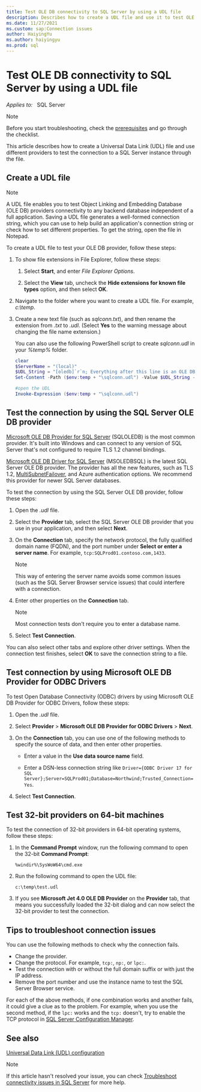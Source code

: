 ```yaml
---
title: Test OLE DB connectivity to SQL Server by using a UDL file
description: Describes how to create a UDL file and use it to test OLE DB connectivity to SQL Server.
ms.date: 11/27/2021
ms.custom: sap:Connection issues
author: HaiyingYu
ms.author: haiyingyu
ms.prod: sql
---
```

# Test OLE DB connectivity to SQL Server by using a UDL file

_Applies to:_ &nbsp; SQL Server

> [!NOTE]
> Before you start troubleshooting, check the [prerequisites](resolve-connectivity-errors-checklist.md) and go through the checklist.

This article describes how to create a Universal Data Link (UDL) file and use different providers to test the connection to a SQL Server instance through the file.

## Create a UDL file

> [!NOTE]
> A UDL file enables you to test Object Linking and Embedding Database (OLE DB) providers connectivity to any backend database independent of a full application. Saving a UDL file generates a well-formed connection string, which you can use to help build an application's connection string or check how to set different properties. To get the string, open the file in Notepad.

To create a UDL file to test your OLE DB provider, follow these steps:

1. To show file extensions in File Explorer, follow these steps:

    1. Select **Start**, and enter *File Explorer Options*.

    1. Select the **View** tab, uncheck the **Hide extensions for known file types** option, and then select **OK**.

1. Navigate to the folder where you want to create a UDL file. For example, *c:\\temp*.

1. Create a new text file (such as *sqlconn.txt*), and then rename the extension from *.txt* to *.udl*. (Select **Yes** to the warning message about changing the file name extension.)

    You can also use the following PowerShell script to create *sqlconn.udl* in your *%temp%* folder.

      ```Powershell
      clear
      $ServerName = "(local)"
      $UDL_String = "[oledb]`r`n; Everything after this line is an OLE DB initstring`r`nProvider=MSOLEDBSQL.1;Integrated Security=SSPI;Persist Security Info=False;User ID=`"`";Initial Catalog=`"`";Data Source=" + $ServerName + ";Initial File Name=`"`";Server SPN=`"`";Authentication=`"`";Access Token=`"`""
      Set-Content -Path ($env:temp + "\sqlconn.udl") -Value $UDL_String -Encoding Unicode
      
      #open the UDL
      Invoke-Expression ($env:temp + "\sqlconn.udl")
      ```

## Test the connection by using the SQL Server OLE DB provider

[Microsoft OLE DB Provider for SQL Server](/sql/connect/oledb/oledb-driver-for-sql-server) (SQLOLEDB) is the most common provider. It's built into Windows and can connect to any version of SQL Server that's not configured to require TLS 1.2 channel bindings.

[Microsoft OLE DB Driver for SQL Server](/sql/connect/oledb/oledb-driver-for-sql-server#3-microsoft-ole-db-driver-for-sql-server-msoledbsql) (MSOLEDBSQL) is the latest SQL Server OLE DB provider. The provider has all the new features, such as TLS 1.2, [MultiSubnetFailover](/dotnet/api/system.data.sqlclient.sqlconnectionstringbuilder.multisubnetfailover), and Azure authentication options. We recommend this provider for newer SQL Server databases.

To test the connection by using the SQL Server OLE DB provider, follow these steps:

1. Open the *.udl* file.

1. Select the **Provider** tab, select the SQL Server OLE DB provider that you use in your application, and then select **Next**.

1. On the **Connection** tab, specify the network protocol, the fully qualified domain name (FQDN), and the port number under **Select or enter a server name**. For example, `tcp:SQLProd01.contoso.com,1433`.

    > [!NOTE]
    > This way of entering the server name avoids some common issues (such as the SQL Server Browser service issues) that could interfere with a connection.

1. Enter other properties on the **Connection** tab.

    > [!NOTE]
    > Most connection tests don't require you to enter a database name.

1. Select **Test Connection**.

You can also select other tabs and explore other driver settings. When the connection test finishes, select **OK** to save the connection string to a file.

## Test connection by using Microsoft OLE DB Provider for ODBC Drivers

To test Open Database Connectivity (ODBC) drivers by using Microsoft OLE DB Provider for ODBC Drivers, follow these steps:

1. Open the *.udl* file.

1. Select **Provider** > **Microsoft OLE DB Provider for ODBC Drivers** > **Next**.

1. On the **Connection** tab, you can use one of the following methods to specify the source of data, and then enter other properties.

   - Enter a value in the **Use data source name** field.

   - Enter a DSN-less connection string like `Driver={ODBC Driver 17 for SQL Server};Server=SQLProd01;Database=Northwind;Trusted_Connection=Yes`.

1. Select **Test Connection**.

## Test 32-bit providers on 64-bit machines

To test the connection of 32-bit providers in 64-bit operating systems, follow these steps:

1. In the **Command Prompt** window, run the following command to open the 32-bit **Command Prompt**:

    ```console
    %windir%\SysWoW64\cmd.exe
    ```

1. Run the following command to open the UDL file:

    ```console
    c:\temp\test.udl
    ```

1. If you see **Microsoft Jet 4.0 OLE DB Provider** on the **Provider** tab, that means you successfully loaded the 32-bit dialog and can now select the 32-bit provider to test the connection.

## Tips to troubleshoot connection issues

You can use the following methods to check why the connection fails.

- Change the provider.
- Change the protocol. For example, `tcp:`, `np:`, or `lpc:`.
- Test the connection with or without the full domain suffix or with just the IP address.
- Remove the port number and use the instance name to test the SQL Server Browser service.

For each of the above methods, if one combination works and another fails, it could give a clue as to the problem. For example, when you use the second method, if the `lpc:` works and the `tcp:` doesn't, try to enable the TCP protocol in [SQL Server Configuration Manager](/sql/relational-databases/sql-server-configuration-manager).

## See also

[Universal Data Link (UDL) configuration](/sql/connect/oledb/help-topics/data-link-pages)

> [!NOTE]
> If this article hasn't resolved your issue, you can check [Troubleshoot connectivity issues in SQL Server](resolve-connectivity-errors-overview.md#common-connectivity-issues) for more help.
